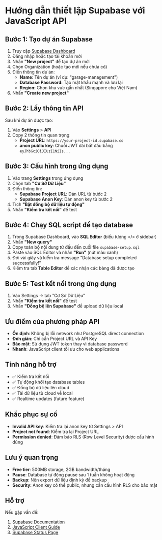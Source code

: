 # Hướng dẫn thiết lập Supabase với JavaScript API

## Bước 1: Tạo dự án Supabase
1. Truy cập [Supabase Dashboard](https://supabase.com/dashboard)
2. Đăng nhập hoặc tạo tài khoản mới
3. Nhấn **"New project"** để tạo dự án mới
4. Chọn Organization (hoặc tạo mới nếu chưa có)
5. Điền thông tin dự án:
   - **Name**: Tên dự án (ví dụ: "garage-management")
   - **Database Password**: Tạo mật khẩu mạnh và lưu lại
   - **Region**: Chọn khu vực gần nhất (Singapore cho Việt Nam)
6. Nhấn **"Create new project"**

## Bước 2: Lấy thông tin API
Sau khi dự án được tạo:

1. Vào **Settings** > **API**
2. Copy 2 thông tin quan trọng:
   - **Project URL**: `https://your-project-id.supabase.co`
   - **anon public key**: Chuỗi JWT dài bắt đầu bằng `eyJhbGciOiJIUzI1NiIs...`

## Bước 3: Cấu hình trong ứng dụng
1. Vào trang **Settings** trong ứng dụng
2. Chọn tab **"Cơ Sở Dữ Liệu"**
3. Điền thông tin:
   - **Supabase Project URL**: Dán URL từ bước 2
   - **Supabase Anon Key**: Dán anon key từ bước 2
4. Tích **"Bật đồng bộ dữ liệu tự động"**
5. Nhấn **"Kiểm tra kết nối"** để test

## Bước 4: Chạy SQL script để tạo database
1. Trong Supabase Dashboard, vào **SQL Editor** (biểu tượng </> ở sidebar)
2. Nhấn **"New query"**
3. Copy toàn bộ nội dung từ đầu đến cuối file `supabase-setup.sql` 
4. Paste vào SQL Editor và nhấn **"Run"** (nút màu xanh)
5. Đợi vài giây và kiểm tra message "Database setup completed successfully!"
6. Kiểm tra tab **Table Editor** để xác nhận các bảng đã được tạo

## Bước 5: Test kết nối trong ứng dụng
1. Vào Settings → tab "Cơ Sở Dữ Liệu"
2. Nhấn **"Kiểm tra kết nối"** để test
3. Nhấn **"Đồng bộ lên Supabase"** để upload dữ liệu local

## Ưu điểm của phương pháp API
- **Ổn định**: Không bị lỗi network như PostgreSQL direct connection
- **Đơn giản**: Chỉ cần Project URL và API Key
- **Bảo mật**: Sử dụng JWT token thay vì database password
- **Nhanh**: JavaScript client tối ưu cho web applications

## Tính năng hỗ trợ
- ✅ Kiểm tra kết nối
- ✅ Tự động khởi tạo database tables
- ✅ Đồng bộ dữ liệu lên cloud
- ✅ Tải dữ liệu từ cloud về local
- ✅ Realtime updates (future feature)

## Khắc phục sự cố
- **Invalid API key**: Kiểm tra lại anon key từ Settings > API
- **Project not found**: Kiểm tra lại Project URL
- **Permission denied**: Đảm bảo RLS (Row Level Security) được cấu hình đúng

## Lưu ý quan trọng
- **Free tier**: 500MB storage, 2GB bandwidth/tháng
- **Pause**: Database tự động pause sau 1 tuần không hoạt động
- **Backup**: Nên export dữ liệu định kỳ để backup
- **Security**: Anon key có thể public, nhưng cần cấu hình RLS cho bảo mật

## Hỗ trợ
Nếu gặp vấn đề:
1. [Supabase Documentation](https://supabase.com/docs)
2. [JavaScript Client Guide](https://supabase.com/docs/reference/javascript)
3. [Supabase Status Page](https://status.supabase.com/)